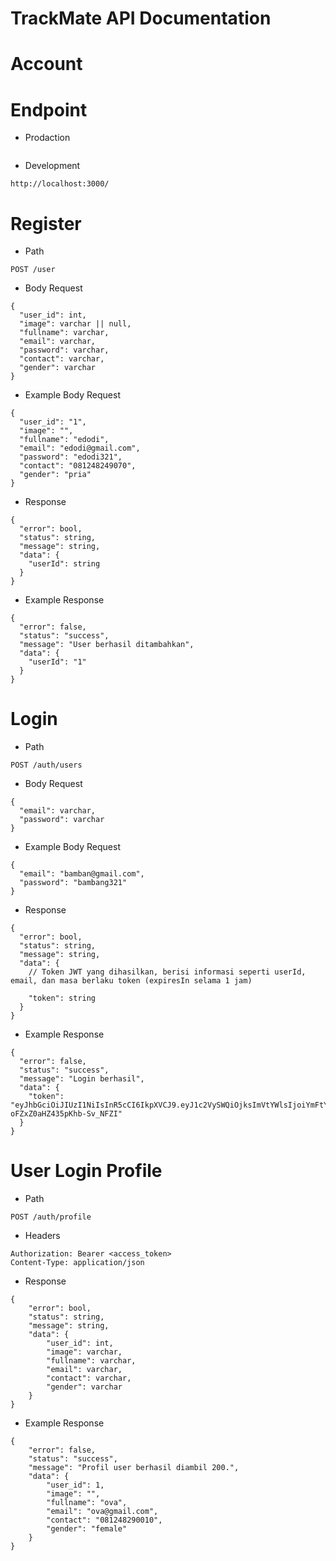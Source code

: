 # TrackMate API Documentation

# Account

# Endpoint

- Prodaction

```

```

- Development

```
http://localhost:3000/
```

# Register

- Path

```
POST /user
```

- Body Request

```
{
  "user_id": int,
  "image": varchar || null,
  "fullname": varchar,
  "email": varchar,
  "password": varchar,
  "contact": varchar,
  "gender": varchar
}
```

- Example Body Request

```
{
  "user_id": "1",
  "image": "",
  "fullname": "edodi",
  "email": "edodi@gmail.com",
  "password": "edodi321",
  "contact": "081248249070",
  "gender": "pria"
}
```

- Response

```
{
  "error": bool,
  "status": string,
  "message": string,
  "data": {
    "userId": string
  }
}
```

- Example Response

```
{
  "error": false,
  "status": "success",
  "message": "User berhasil ditambahkan",
  "data": {
    "userId": "1"
  }
}
```

# Login

- Path

```
POST /auth/users
```

- Body Request 

```
{
  "email": varchar,
  "password": varchar
}
```

- Example Body Request

```
{
  "email": "bamban@gmail.com",
  "password": "bambang321"
}
```

- Response

```
{
  "error": bool,
  "status": string,
  "message": string,
  "data": {
    // Token JWT yang dihasilkan, berisi informasi seperti userId, email, dan masa berlaku token (expiresIn selama 1 jam)

    "token": string  
  }
}
```

- Example Response

```
{
  "error": false,
  "status": "success",
  "message": "Login berhasil",
  "data": {
    "token": "eyJhbGciOiJIUzI1NiIsInR5cCI6IkpXVCJ9.eyJ1c2VySWQiOjksImVtYWlsIjoiYmFtYmFuQGdtYWlsLmNvbSIsImlhdCI6MTczMjMzNzM2MSwiZXhwIjoxNzMyMzQwOTYxfQ.TVhBiKh28FV1DgolHT-oFZxZ0aHZ435pKhb-Sv_NFZI"
  }
}
```
# User Login Profile 

- Path 

```
POST /auth/profile
```

- Headers

```
Authorization: Bearer <access_token>
Content-Type: application/json
```

- Response

```
{
    "error": bool,
    "status": string,
    "message": string,
    "data": {
        "user_id": int,
        "image": varchar,
        "fullname": varchar,
        "email": varchar,
        "contact": varchar,
        "gender": varchar
    }
}
```

- Example Response

```
{
    "error": false,
    "status": "success",
    "message": "Profil user berhasil diambil 200.",
    "data": {
        "user_id": 1,
        "image": "",
        "fullname": "ova",
        "email": "ova@gmail.com",
        "contact": "081248290010",
        "gender": "female"
    }
}
```